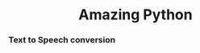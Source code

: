 
<!Doctype html>
<html>
<head>
<title>Speech Recognition using Python</title>
<body>
<h1><center>Amazing Python</center></h1>
<h3>Text to Speech conversion</h3>

</body>
</head>
</html>
